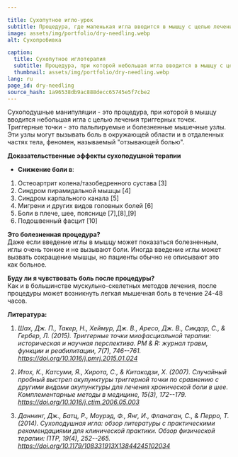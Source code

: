 ```yaml
---

title: Сухопутное игло-урок
subtitle: Процедура, где маленькая игла вводится в мышцу с целью лечения триггерных точек. Триггерные точки - это мышечные узелки, которые ощущаются на ощупь и болезненны. Эти узелки могут вызвать боль в окружающей области и в отдаленных частях тела, явление, называемое "отзывной болью".
image: assets/img/portfolio/dry-needling.webp
alt: Сухопробивка

caption:
  title: Сухопутное иглотерапия
  subtitle: Процедура, при которой небольшая игла вводится в мышцу с целью лечения триггерных точек.
  thumbnail: assets/img/portfolio/dry-needling.webp
lang: ru
page_id: dry-needling
source_hash: 1a96538db9ac888decc65745e5f7cbe2
---
```

Сухоподушные манипуляции - это процедура, при которой в мышцу вводится небольшая игла с целью лечения триггерных точек. Триггерные точки - это пальпируемые и болезненные мышечные узлы. Эти узлы могут вызывать боль в окружающей области и в отдаленных частях тела, феномен, называемый "отзывающей болью".

**Доказательственные эффекты сухоподушной терапии**

-   **Снижение боли в**:
  1.  Остеоартрит колена/тазобедренного сустава \[3\]
  2.  Синдром пирамидальной мышцы \[4\]
  3.  Синдром карпального канала \[5\]
  4.  Мигрени и других видов головных болей \[6\]
  5.  Боли в плече, шее, пояснице \[7\],\[8\],\[9\]
  6.  Подошвенный фасцит \[10\]

**Это болезненная процедура?**  
Даже если введение иглы в мышцу может показаться болезненным, иглы очень тонкие и не вызывают боли. Иногда введение иглы может вызвать сокращение мышцы, но пациенты обычно не описывают это как больное.

**Буду ли я чувствовать боль после процедуры?**  
Как и в большинстве мускульно-скелетных методов лечения, после процедуры может возникнуть легкая мышечная боль в течение 24-48 часов.

**Литература:**  
1.  *Шах, Дж. П., Такер, Н., Хеймур, Дж. В., Аресо, Дж. В., Сикдар, С., & Гербер, Л. (2015). Триггерные точки миофасциальной терапии: историческая и научная перспектива. PM & R: журнал травм, функции и реабилитации, 7(7), 746--761. https://doi.org/10.1016/j.pmrj.2015.01.024*

2.  *Итох, К., Катсуми, Я., Хирота, С., & Китакодзи, Х. (2007). Случайный пробный выстрел акупунктуры триггерной точки по сравнению с другими видами акупунктуры для лечения хронической боли в шее. Комплементарные методы в медицине, 15(3), 172--179. https://doi.org/10.1016/j.ctim.2006.05.003*

3.  *Даннинг, Дж., Батц, Р., Моурэд, Ф., Янг, И., Фланаган, С., & Перро, Т. (2014). Сухоподушная игла: обзор литературы с практическими рекомендациями для клинической практики. Обзор физической терапии: ПТР, 19(4), 252--265. https://doi.org/10.1179/108331913X13844245102034*